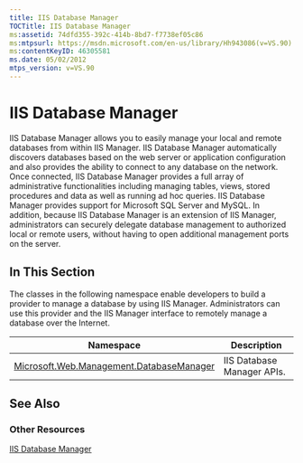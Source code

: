 ```yaml
---
title: IIS Database Manager
TOCTitle: IIS Database Manager
ms:assetid: 74dfd355-392c-414b-8bd7-f7738ef05c86
ms:mtpsurl: https://msdn.microsoft.com/en-us/library/Hh943086(v=VS.90)
ms:contentKeyID: 46305581
ms.date: 05/02/2012
mtps_version: v=VS.90
---
```


# IIS Database Manager

IIS Database Manager allows you to easily manage your local and remote databases from within IIS Manager. IIS Database Manager automatically discovers databases based on the web server or application configuration and also provides the ability to connect to any database on the network. Once connected, IIS Database Manager provides a full array of administrative functionalities including managing tables, views, stored procedures and data as well as running ad hoc queries. IIS Database Manager provides support for Microsoft SQL Server and MySQL. In addition, because IIS Database Manager is an extension of IIS Manager, administrators can securely delegate database management to authorized local or remote users, without having to open additional management ports on the server.

## In This Section

The classes in the following namespace enable developers to build a provider to manage a database by using IIS Manager. Administrators can use this provider and the IIS Manager interface to remotely manage a database over the Internet.

|Namespace|Description|
|--- |--- |
|[Microsoft.Web.Management.DatabaseManager](microsoft-web-management-databasemanager-namespace.md)|IIS Database Manager APIs.|


## See Also

### Other Resources

[IIS Database Manager](https://go.microsoft.com/fwlink/?linkid=247900)

